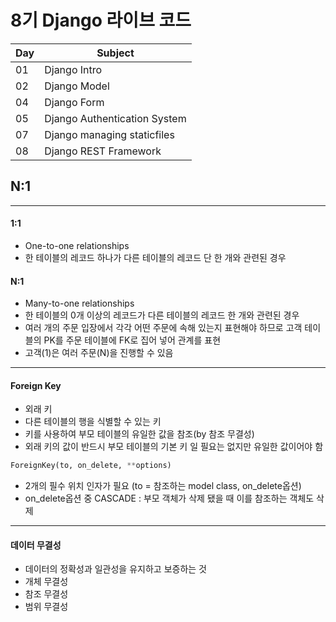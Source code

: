 # 8기 Django 라이브 코드

| Day  | Subject                      |
| ---- | ---------------------------- |
| 01   | Django Intro                 |
| 02   | Django Model                 |
| 04   | Django Form                  |
| 05   | Django Authentication System |
| 07   | Django managing staticfiles  |
| 08   | Django REST Framework        |


## N:1
---
#### 1:1
- One-to-one relationships
- 한 테이블의 레코드 하나가 다른 테이블의 레코드 단 한 개와 관련된 경우
#### N:1
- Many-to-one relationships
- 한 테이블의 0개 이상의 레코드가 다른 테이블의 레코드 한 개와 관련된 경우
- 여러 개의 주문 입장에서 각각 어떤 주문에 속해 있는지 표현해야 하므로 고객 테이블의 PK를 주문 테이블에 FK로 집어 넣어 관계를 표현
- 고객(1)은 여러 주문(N)을 진행할 수 있음

---
#### Foreign Key
- 외래 키
- 다른 테이블의 행을 식별할 수 있는 키
- 키를 사용하여 부모 테이블의 유일한 값을 참조(by 참조 무결성)
- 외래 키의 값이 반드시 부모 테이블의 기본 키 일 필요는 없지만 유일한 값이어야 함
```python
ForeignKey(to, on_delete, **options)
```
- 2개의 필수 위치 인자가 필요 (to = 참조하는 model class, on_delete옵션)
- on_delete옵션 중 CASCADE : 부모 객체가 삭제 됐을 때 이를 참조하는 객체도 삭제

---
#### 데이터 무결성
- 데이터의 정확성과 일관성을 유지하고 보증하는 것
- 개체 무결성
- 참조 무결성
- 범위 무결성






